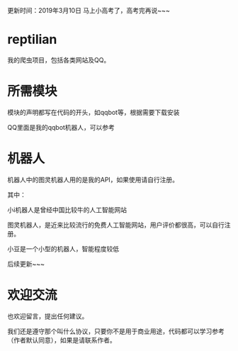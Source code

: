 更新时间：2019年3月10日
马上小高考了，高考完再说~~~
# reptilian
我的爬虫项目，包括各类网站及QQ。

# 所需模块
模块的声明都写在代码的开头，如qqbot等，根据需要下载安装

QQ里面是我的qqbot机器人，可以参考

# 机器人
机器人中的图灵机器人用的是我的API，如果使用请自行注册。

其中：

小i机器人是曾经中国比较牛的人工智能网站

图灵机器人，是近来比较流行的免费人工智能网站，用户评价都很高，可以自行注册。

小豆是一个小型的机器人，智能程度较低

后续更新~~~
# 欢迎交流
也欢迎留言，提出任何建议。

我们还是遵守那个叫什么协议，只要你不是用于商业用途，代码都可以学习参考（作者默认同意），如果是请联系作者。
